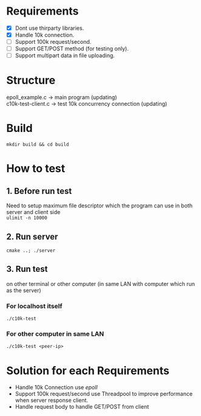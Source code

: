 # Requirements
+ [x] Dont use thirparty libraries.  
+ [x] Handle 10k connection.   
+ [ ] Support 100k request/second.  
+ [ ] Support GET/POST method (for testing only).  
+ [ ] Support multipart data in file uploading.  

# Structure

epoll_example.c -> main program (updating)  
c10k-test-client.c -> test 10k concurrency connection (updating)  

# Build
```
mkdir build && cd build
```

# How to test

## 1. Before run test

Need to setup maximum file descriptor which the program can use in both server and client side  
``` ulimit -n 10000 ``` 
## 2. Run server
```cmake ..; ./server ```
## 3. Run test
on other terminal or other computer (in same LAN with computer which run as the server) 

### For localhost itself
```
./c10k-test
```

### For other computer in same LAN
```
./c10k-test <peer-ip>
```

# Solution for each Requirements
+ Handle 10k Connection use *epoll*  
+ Support 100k request/second use Threadpool to improve performance when server response client.
+ Handle request body to handle GET/POST from client

